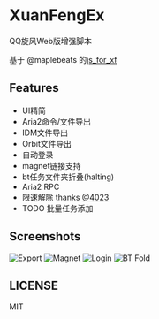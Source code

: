 XuanFengEx
==========

QQ旋风Web版增强脚本


基于 @maplebeats 的[js_for_xf](https://github.com/maplebeats/js_for_xf)


Features
--------

- UI精简
- Aria2命令/文件导出
- IDM文件导出
- Orbit文件导出
- 自动登录
- magnet链接支持
- bt任务文件夹折叠(halting)
- Aria2 RPC
- 限速解除 thanks [@4023](https://userscripts.org/users/381599)
- TODO 批量任务添加


Screenshots
-----------

![Export](https://raw.github.com/rhyzx/xuanfeng-userscript/master/screenshot/export.png)
![Magnet](https://raw.github.com/rhyzx/xuanfeng-userscript/master/screenshot/magnet.png)
![Login](https://raw.github.com/rhyzx/xuanfeng-userscript/master/screenshot/login.png)
![BT Fold](https://raw.github.com/rhyzx/xuanfeng-userscript/master/screenshot/bt-fold.png)



LICENSE
-------

MIT

